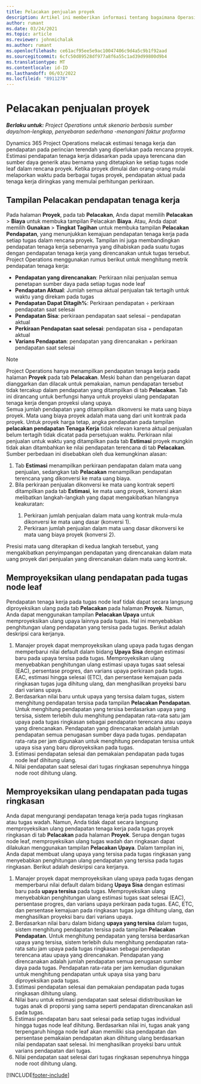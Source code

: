 ```yaml
---
title: Pelacakan penjualan proyek
description: Artikel ini memberikan informasi tentang bagaimana Operasi Proyek melacak kemajuan terhadap pendapatan tenaga kerja pada suatu proyek.
author: rumant
ms.date: 03/24/2021
ms.topic: article
ms.reviewer: johnmichalak
ms.author: rumant
ms.openlocfilehash: ce61acf95ee5e9ac10047406c9d4a5c9b1f92aad
ms.sourcegitcommit: 6cfc50d89528df977a8f6a55c1ad39d99800d9b4
ms.translationtype: MT
ms.contentlocale: id-ID
ms.lasthandoff: 06/03/2022
ms.locfileid: "8911278"
---
```

# <a name="project-sales-tracking"></a>Pelacakan penjualan proyek

_**Berlaku untuk:** Project Operations untuk skenario berbasis sumber daya/non-lengkap, penyebaran sederhana -menangani faktur proforma_

Dynamics 365 Project Operations melacak estimasi tenaga kerja dan pendapatan pada perincian terendah yang diperlukan pada rencana proyek. Estimasi pendapatan tenaga kerja didasarkan pada upaya terencana dan sumber daya generik atau bernama yang ditetapkan ke setiap tugas node leaf dalam rencana proyek. Ketika proyek dimulai dan orang-orang mulai melaporkan waktu pada berbagai tugas proyek, pendapatan aktual pada tenaga kerja diringkas yang memulai perhitungan perkiraan.

## <a name="labor-revenue-tracking-view"></a>Tampilan Pelacakan pendapatan tenaga kerja

Pada halaman **Proyek**, pada tab **Pelacakan**, Anda dapat memilih **Pelacakan** > **Biaya** untuk membuka tampilan Pelacakan **Biaya**. Atau, Anda dapat memilih **Gunakan** > **Tingkat Tagihan** untuk membuka tampilan **Pelacakan Pendapatan**, yang menunjukkan kemajuan pendapatan tenaga kerja pada setiap tugas dalam rencana proyek. Tampilan ini juga membandingkan pendapatan tenaga kerja sebenarnya yang dihabiskan pada suatu tugas dengan pendapatan tenaga kerja yang direncanakan untuk tugas tersebut. Project Operations menggunakan rumus berikut untuk menghitung metrik pendapatan tenaga kerja:

- **Pendapatan yang direncanakan**: Perkiraan nilai penjualan semua penetapan sumber daya pada setiap tugas node leaf
- **Pendapatan Aktual**: Jumlah semua aktual penjualan tak tertagih untuk waktu yang direkam pada tugas
- **Pendapatan Dapat Ditagih%**: Perkiraan pendapatan ÷ perkiraan pendapatan saat selesai
- **Pendapatan Sisa**: perkiraan pendapatan saat selesai – pendapatan aktual
- **Perkiraan Pendapatan saat selesai**: pendapatan sisa + pendapatan aktual
- **Varians Pendapatan**: pendapatan yang direncanakan + perkiraan pendapatan saat selesai


> [!NOTE]
> Project Operations hanya menampilkan pendapatan tenaga kerja pada halaman **Proyek** pada tab **Pelacakan**. Meski bahan dan pengeluaran dapat dianggarkan dan dilacak untuk pemakaian, namun pendapatan tersebut tidak tercakup dalam pendapatan yang ditampilkan di tab **Pelacakan**. Tab ini dirancang untuk berfungsi hanya untuk proyeksi ulang pendapatan tenaga kerja dengan proyeksi ulang upaya.  
> Semua jumlah pendapatan yang ditampilkan dikonversi ke mata uang biaya proyek. Mata uang biaya proyek adalah mata uang dari unit kontrak pada proyek. Untuk proyek harga tetap, angka pendapatan pada tampilan **pelacakan pendapatan Tenaga Kerja** tidak relevan karena aktual penjualan belum tertagih tidak dicatat pada persetujuan waktu.
> Perkiraan nilai penjualan untuk waktu yang ditampilkan pada tab **Estimasi** proyek mungkin tidak akan ditambahkan ke nilai pendapatan terencana di tab **Pelacakan**. Sumber perbedaan ini disebabkan oleh dua kemungkinan alasan:
><ol>
   ><li> Tab <b>Estimasi</b> menampilkan perkiraan pendapatan dalam mata uang penjualan, sedangkan tab <b>Pelacakan</b> menampilkan pendapatan terencana yang dikonversi ke mata uang biaya. </li>
   ><li> Bila perkiraan penjualan dikonversi ke mata uang kontrak seperti ditampilkan pada tab <b>Estimasi</b>, ke mata uang proyek, konversi akan melibatkan langkah-langkah yang dapat mengakibatkan hilangnya keakuratan: </li>
><ol>
><li> Perkiraan jumlah penjualan dalam mata uang kontrak mula-mula dikonversi ke mata uang dasar (konversi 1).</li>
><li> Perkiraan jumlah penjualan dalam mata uang dasar dikonversi ke mata uang biaya proyek (konversi 2). </li>
></ol>
></ol>
> Presisi mata uang diterapkan di kedua langkah tersebut, yang mengakibatkan penyimpangan pendapatan yang direncanakan dalam mata uang proyek dari penjualan yang direncanakan dalam mata uang kontrak.
   

## <a name="reprojecting-revenues-on-leaf-node-tasks"></a>Memproyeksikan ulang pendapatan pada tugas node leaf

Pendapatan tenaga kerja pada tugas node leaf tidak dapat secara langsung diproyeksikan ulang pada tab **Pelacakan** pada halaman **Proyek**. Namun, Anda dapat menggunakan tampilan **Pelacakan Upaya** untuk memproyeksikan ulang upaya lainnya pada tugas. Hal ini menyebabkan penghitungan ulang pendapatan yang tersisa pada tugas. Berikut adalah deskripsi cara kerjanya.

1. Manajer proyek dapat memproyeksikan ulang upaya pada tugas dengan memperbarui nilai default dalam bidang **Upaya Sisa** dengan estimasi baru pada upaya tersisa pada tugas. Memproyeksikan ulang menyebabkan penghitungan ulang estimasi upaya tugas saat selesai (EAC), persentase progres, dan varians upaya perkiraan pada tugas. EAC, estimasi hingga selesai (ETC), dan persentase kemajuan pada ringkasan tugas juga dihitung ulang, dan menghasilkan proyeksi baru dari varians upaya.
2. Berdasarkan nilai baru untuk upaya yang tersisa dalam tugas, sistem menghitung pendapatan tersisa pada tampilan **Pelacakan Pendapatan**. Untuk menghitung pendapatan yang tersisa berdasarkan upaya yang tersisa, sistem terlebih dulu menghitung pendapatan rata-rata satu jam upaya pada tugas ringkasan sebagai pendapatan terencana atau upaya yang direncanakan. Pendapatan yang direncanakan adalah jumlah pendapatan semua penugasan sumber daya pada tugas. pendapatan rata-rata per jam digunakan untuk menghitung pendapatan tersisa untuk upaya sisa yang baru diproyeksikan pada tugas.
3. Estimasi pendapatan selesai dan pemakaian pendapatan pada tugas node leaf dihitung ulang.
4. Nilai pendapatan saat selesai dari tugas ringkasan sepenuhnya hingga node root dihitung ulang.

## <a name="reprojecting-revenues-on-summary-tasks"></a>Memproyeksikan ulang pendapatan pada tugas ringkasan

Anda dapat mengurangi pendapatan tenaga kerja pada tugas ringkasan atau tugas wadah. Namun, Anda tidak dapat secara langsung memproyeksikan ulang pendapatan tenaga kerja pada tugas proyek ringkasan di tab **Pelacakan** pada halaman **Proyek**. Serupa dengan tugas node leaf, memproyeksikan ulang tugas wadah dan ringkasan dapat dilakukan menggunakan tampilan **Pelacakan Upaya**. Dalam tampilan ini, Anda dapat membuat ulang upaya yang tersisa pada tugas ringkasan yang menyebabkan penghitungan ulang pendapatan yang tersisa pada tugas ringkasan. Berikut adalah deskripsi cara kerjanya.

1. Manajer proyek dapat memproyeksikan ulang upaya pada tugas dengan memperbarui nilai default dalam bidang **Upaya Sisa** dengan estimasi baru pada **upaya tersisa** pada tugas. Memproyeksikan ulang menyebabkan penghitungan ulang estimasi tugas saat selesai (EAC), persentase progres, dan varians upaya perkiraan pada tugas. EAC, ETC, dan persentase kemajuan pada ringkasan tugas juga dihitung ulang, dan menghasilkan proyeksi baru dari varians upaya.
2. Berdasarkan nilai baru dalam bidang **upaya yang tersisa** dalam tugas, sistem menghitung pendapatan tersisa pada tampilan **Pelacakan Pendapatan**. Untuk menghitung pendapatan yang tersisa berdasarkan upaya yang tersisa, sistem terlebih dulu menghitung pendapatan rata-rata satu jam upaya pada tugas ringkasan sebagai pendapatan terencana atau upaya yang direncanakan. Pendapatan yang direncanakan adalah jumlah pendapatan semua penugasan sumber daya pada tugas. Pendapatan rata-rata per jam kemudian digunakan untuk menghitung pendapatan untuk upaya sisa yang baru diproyeksikan pada tugas.
3. Estimasi pendapatan selesai dan pemakaian pendapatan pada tugas ringkasan dihitung ulang.
4. Nilai baru untuk estimasi pendapatan saat selesai didistribusikan ke tugas anak di proporsi yang sama seperti pendapatan direncanakan asli pada tugas.
5. Estimasi pendapatan baru saat selesai pada setiap tugas individual hingga tugas node leaf dihitung. Berdasarkan nilai ini, tugas anak yang terpengaruh hingga node leaf akan memiliki sisa pendapatan dan persentase pemakaian pendapatan akan dihitung ulang berdasarkan nilai pendapatan saat selesai. Ini menghasilkan proyeksi baru untuk varians pendapatan dari tugas. 
6. Nilai pendapatan saat selesai dari tugas ringkasan sepenuhnya hingga node root dihitung ulang.


[!INCLUDE[footer-include](../includes/footer-banner.md)]


